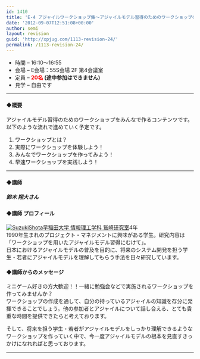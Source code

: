 ```yaml
---
id: 1410
title: 'E-4 アジャイルワークショップ集〜アジャイルモデル習得のためのワークショップの追及〜【ワークショップ】'
date: '2012-09-07T12:51:08+00:00'
author: semi
layout: revision
guid: 'http://xpjug.com/1113-revision-24/'
permalink: /1113-revision-24/
---
```


- 時間 – 16:10〜16:55
- 会場 – E会場：55S会場 2F 第4会議室
- 定員 – **<font color="red">20名</font> (途中参加はできません)**
- 見学 – 自由です

---

#### ◆概要

アジャイルモデル習得のためのワークショップをみんなで作るコンテンツです。  
以下のような流れで進めていく予定です。

1. ワークショップとは？
2. 実際にワークショップを体験しよう！
3. みんなでワークショップを作ってみよう！
4. 早速ワークショップを実践しよう！

---

#### ◆講師

##### 鈴木 翔大さん

#### ◆講師 プロフィール

[![](http://xpjug.com/wp-content/uploads/2012/08/SuzukiShota-150x150.jpg "SuzukiShota")](http://xpjug.com/wp-content/uploads/2012/08/SuzukiShota.jpg)[早稲田大学 情報理工学科 鷲崎研究室](http://www.washi.cs.waseda.ac.jp/ja/)4年  
1990年生まれのプロジェクト・マネジメントに興味がある学生。研究内容は「ワークショップを用いたアジャイルモデル習得にむけて」。  
日本におけるアジャイルモデルの普及を目的に、将来のシステム開発を担う学生・若者にアジャイルモデルを理解してもらう手法を日々研究しています。

#### ◆講師からのメッセージ

ミニゲーム好きの方大歓迎！！一緒に勉強会などで実施されるワークショップを作ってみませんか？  
ワークショップの作成を通して、自分の持っているアジャイルの知識を存分に発揮できることでしょう。他の参加者とアジャイルについて話し合える、とても貴重な時間を提供できたらと考えております。

そして、将来を担う学生・若者がアジャイルモデルをしっかり理解できるようなワークショップを作っていく中で、今一度アジャイルモデルの根本を見直すきっかけになれればと思っております。

---
